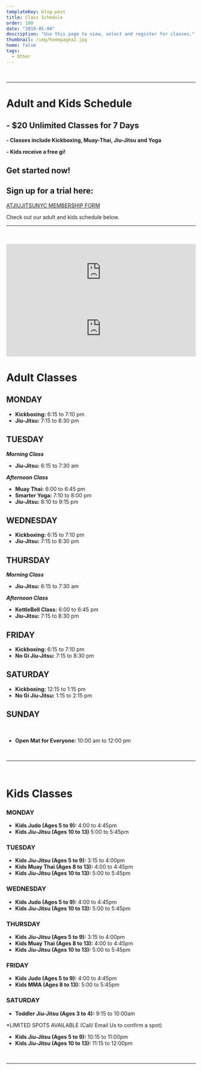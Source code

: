 ```yaml
---
templateKey: blog-post
title: Class Schedule
order: 100
date: "2019-05-04"
description: "Use this page to view, select and register for classes."
thumbnail: /img/homepagea2.jpg
home: false
tags:
  - Other
---
```


<br>

---

# Adult and Kids Schedule

## **\-** **\$20 Unlimited Classes for 7 Days**

**\- Classes include Kickboxing, Muay-Thai, Jiu-Jitsu and Yoga**

**\- Kids receive a free gi!**

## Get started now!

## Sign up for a trial here:

<a
            href="javascript:void(
        window.open(
          'https://form.jotform.com/atjiujitsudev/studio-membership',
          'blank',
          'scrollbars=yes,
          toolbar=no,
          width=700,
          height=500'
        )
      )
    "
          >
ATJIUJITSUNYC MEMBERSHIP FORM
</a>

Check out our adult and kids schedule below.

---

<br>
<div class="maonrails-form maonrails-frame-container" attr-ref="6aaQ6" attr-gym="DL7vA"></div>

<br>

<iframe src="https://www.maonrails.com/widgets/schedule/render/gym/DL7vA" scrolling="no" style="width: 100%" frameborder="0"></iframe>

<br>

<iframe src="https://www.maonrails.com/widgets/forms/render/ref/6aaQ6/gym/DL7vA" scrolling="no" style="width: 100%" frameborder="0"></iframe>

# Adult Classes

## MONDAY

- **Kickboxing:** 6:15 to 7:10 pm
- **Jiu-Jitsu:** 7:15 to 8:30 pm

## TUESDAY

_**Morning Class**_

- **Jiu-Jitsu:** 6:15 to 7:30 am

**_Afternoon Class_**

- **Muay Thai:** 6:00 to 6:45 pm
- **Smarter Yoga:** 7:10 to 8:00 pm
- **Jiu-Jitsu:** 8:10 to 9:15 pm

## WEDNESDAY

- **Kickboxing:** 6:15 to 7:10 pm
- **Jiu-Jitsu:** 7:15 to 8:30 pm

## THURSDAY

_**Morning Class**_

- **Jiu-Jitsu:** 6:15 to 7:30 am

**_Afternoon Class_**

- **KettleBell Class:** 6:00 to 6:45 pm
- **Jiu-Jitsu:** 7:15 to 8:30 pm

## FRIDAY

- **Kickboxing:** 6:15 to 7:10 pm
- **No Gi Jiu-Jitsu:** 7:15 to 8:30 pm

## SATURDAY

- **Kickboxing:** 12:15 to 1:15 pm
- **No Gi Jiu-Jitsu:** 1:15 to 2:15 pm

## SUNDAY

<br>

- **Open Mat for Everyone:** 10:00 am to 12:00 pm

<br>

---

<br>

# Kids Classes

### MONDAY

- **Kids Judo (Ages 5 to 9):** 4:00 to 4:45pm
- **Kids Jiu-Jitsu (Ages 10 to 13)** 5:00 to 5:45pm

### TUESDAY

- **Kids Jiu-Jitsu (Ages 5 to 9):** 3:15 to 4:00pm
- **Kids Muay Thai (Ages 8 to 13):** 4:00 to 4:45pm
- **Kids Jiu-Jitsu (Ages 10 to 13):** 5:00 to 5:45pm

### WEDNESDAY

- **Kids Judo (Ages 5 to 9):** 4:00 to 4:45pm
- **Kids Jiu-Jitsu (Ages 10 to 13):** 5:00 to 5:45pm

### THURSDAY

- **Kids Jiu-Jitsu (Ages 5 to 9):** 3:15 to 4:00pm
- **Kids Muay Thai (Ages 8 to 13):** 4:00 to 4:45pm
- **Kids Jiu-Jitsu (Ages 10 to 13):** 5:00 to 5:45pm

### FRIDAY

- **Kids Judo (Ages 5 to 9):** 4:00 to 4:45pm
- **Kids MMA (Ages 8 to 13):** 5:00 to 5:45pm

### SATURDAY

- **Toddler Jiu-Jitsu (Ages 3 to 4):** 9:15 to 10:00am

\*LIMITED SPOTS AVAILABLE (Call/ Email Us to confirm a spot)

- **Kids Jiu-Jitsu (Ages 5 to 9):** 10:15 to 11:00pm
- **Kids Jiu-Jitsu (Ages 10 to 13):** 11:15 to 12:00pm

<br>

---

###
